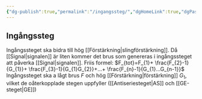 ```yaml
---
{"dg-publish":true,"permalink":"/ingangssteg/","dgHomeLink":true,"dgPassFrontmatter":false}
---
```


## Ingångssteg
Ingångssteget ska bidra till hög [[Förstärkning|slingförstärkning]]. Då [[Signal|signalen]] är liten kommer det brus som genereras i ingångssteget att påverka [[Signal|signalen]].
Friis formel: $F_{tot}=F_{1}+ \frac{F_{2}-1}{G_{1}}+ \frac{F_{3}-1}{G_{1}G_{2}}+...+ \frac{F_{n}-1}{G_{1}...G_{n-1}}$ 
Ingångssteget ska a lågt brus $F$ och hög [[Förstärkning|förstärkning]] $G_{1}$, vilket de oåterkopplade stegen uppfyller ([[Antiseriesteget|AS]] och [[GE-steget|GE]])